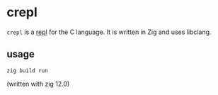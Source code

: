 # crepl
`crepl` is a [repl](https://en.wikipedia.org/wiki/Read%E2%80%93eval%E2%80%93print_loop) for the C language. It is written in Zig and uses libclang.

## usage
```
zig build run
```

(written with zig 12.0)
